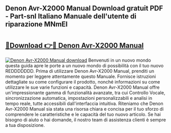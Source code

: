 ## Denon Avr-X2000 Manual Download gratuit PDF - Part-snI Italiano Manuale dell'utente di riparazione MNmEI

# <h2><a href="http://dfaae1o.blite.top/?on=Denon+Avr-X2000+Manual">🔗Download 👉🔴 Denon Avr-X2000 Manual</a></h2>

[![Denon Avr-X2000 Manual download](https://i.imgur.com/lujVjoI.png)](http://dfaae1o.blite.top/?on=Denon+Avr-X2000+Manual)
Benvenuti in un nuovo mondo questa guida apre le porte a un nuovo mondo di possibilità con il tuo nuovo REDDDDDDD. Prima di utilizzare Denon Avr-X2000 Manual, prenditi un momento per leggere attentamente questo Manuale. Fornisce istruzioni dettagliate su come configurare il prodotto, nonché informazioni su come utilizzare le sue varie funzioni e capacità. Denon Avr-X2000 Manual offre un'impressionante gamma di funzionalità avanzate, tra cui Controllo Vocale, sincronizzazione automatica, impostazioni personalizzabili e analisi in tempo reale, tutte accessibili dall'interfaccia intuitiva. Riteniamo che Denon Avr-X2000 Manual sia stata una risorsa chiara e concisa per il tuo sforzo di comprendere le caratteristiche e le capacità del tuo nuovo articolo. Se hai bisogno di aiuto o hai domande, il nostro team di assistenza clienti è sempre a tua disposizione.
